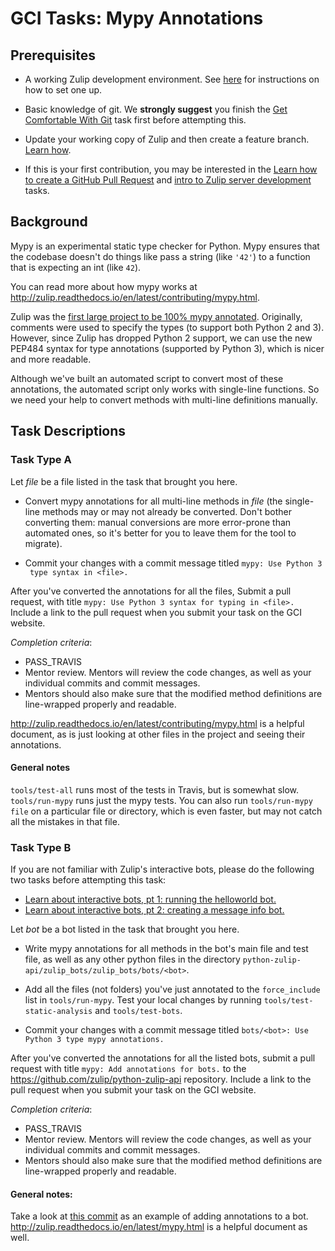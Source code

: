 # GCI Tasks: Mypy Annotations

## Prerequisites

* A working Zulip development environment. See
  [here](https://github.com/zulip/zulip-gci/blob/master/README.md) for instructions
  on how to set one up.

* Basic knowledge of git. We **strongly suggest** you finish the
  [Get Comfortable With Git](https://codein.withgoogle.com/dashboard/tasks/5415336817983488/)
  task first before attempting this.

* Update your working copy of Zulip and then create a feature branch. [Learn
  how](../../before-every-task.md).

* If this is your first contribution, you may be interested in the
  [Learn how to create a GitHub Pull Request](https://codein.withgoogle.com/dashboard/tasks/4884433561714688/) and
  [intro to Zulip server development](https://codein.withgoogle.com/dashboard/tasks/5165908538425344/) tasks.

## Background

Mypy is an experimental static type checker for Python. Mypy ensures that
the codebase doesn't do things like pass a string (like `'42'`) to a function
that is expecting an int (like `42`).

You can read more about how mypy works at
http://zulip.readthedocs.io/en/latest/contributing/mypy.html.

Zulip was the
[first large project to be 100% mypy annotated](https://blog.zulip.org/2016/10/13/static-types-in-python-oh-mypy/).
Originally, comments were used to specify the types (to support both
Python 2 and 3).  However, since Zulip has dropped Python 2 support,
we can use the new PEP484 syntax for type annotations (supported by
Python 3), which is nicer and more readable.

Although we've built an automated script to convert most of these
annotations, the automated script only works with single-line
functions.  So we need your help to convert methods with multi-line
definitions manually.

## Task Descriptions

### Task Type A

Let *file* be a file listed in the task that brought you here.

* Convert mypy annotations for all multi-line methods in *file* (the
  single-line methods may or may not already be converted.  Don't
  bother converting them: manual conversions are more error-prone than
  automated ones, so it's better for you to leave them for the tool to
  migrate).

* Commit your changes with a commit message titled `mypy: Use Python 3
  type syntax in <file>.`

After you've converted the annotations for all the files, Submit a pull request,
with title  `mypy: Use Python 3 syntax for typing in <file>.`
  Include a link to the pull request when you submit your task on the GCI website.

*Completion criteria*:
* PASS_TRAVIS
* Mentor review. Mentors will review the code changes, as well as your
  individual commits and commit messages.
* Mentors should also make sure that the modified method definitions
  are line-wrapped properly and readable.

http://zulip.readthedocs.io/en/latest/contributing/mypy.html is a helpful document, as is
just looking at other files in the project and seeing their annotations.

#### General notes

`tools/test-all` runs most of the tests in Travis, but is somewhat slow.
`tools/run-mypy` runs just the mypy tests. You can also run
`tools/run-mypy file` on a particular file or directory, which is even faster,
but may not catch all the mistakes in that file.

### Task Type B

If you are not familiar with Zulip's interactive bots, please do the following
two tasks before attempting this task:

* [Learn about interactive bots, pt 1: running the helloworld bot.](https://codein.withgoogle.com/tasks/4753673148170240/)
* [Learn about interactive bots, pt 2: creating a message info bot.](https://codein.withgoogle.com/tasks/4787585941504000/)

Let *bot* be a bot listed in the task that brought you here.

* Write mypy annotations for all methods in the bot's main file and test
  file, as well as any other python files in the directory
  `python-zulip-api/zulip_bots/zulip_bots/bots/<bot>`.

* Add all the files (not folders) you've just annotated to the `force_include` list in
  `tools/run-mypy`. Test your local changes by running
  `tools/test-static-analysis` and `tools/test-bots`.

* Commit your changes with a commit message titled `bots/<bot>: Use Python 3 type mypy annotations.`

After you've converted the annotations for all the listed bots, submit
a pull request with title  `mypy: Add annotations for bots.` to the
https://github.com/zulip/python-zulip-api repository. Include a link to
the pull request when you submit your task on the GCI website.

*Completion criteria*:
* PASS_TRAVIS
* Mentor review. Mentors will review the code changes, as well as your
  individual commits and commit messages.
* Mentors should also make sure that the modified method definitions
  are line-wrapped properly and readable.

#### General notes:

Take a look at
[this commit](https://github.com/zulip/python-zulip-api/commit/8cd310493a99dc95a949983a45206c0de8980df1)
as an example of adding annotations to a bot.
http://zulip.readthedocs.io/en/latest/mypy.html is a helpful document as well.
